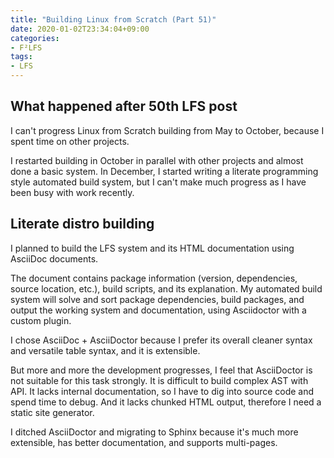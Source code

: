 ```yaml
---
title: "Building Linux from Scratch (Part 51)"
date: 2020-01-02T23:34:04+09:00
categories:
- F²LFS
tags:
- LFS
---
```


## What happened after 50th LFS post

I can't progress Linux from Scratch building from May to October, because I spent time on other projects.

I restarted building in October in parallel with other projects and almost done a basic system. In December, I started writing a literate programming style automated build system, but I can't make much progress as I have been busy with work recently.

## Literate distro building
<!--more-->

I planned to build the LFS system and its HTML documentation using AsciiDoc documents.

The document contains package information (version, dependencies, source location, etc.), build scripts, and its explanation. My automated build system will solve and sort package dependencies, build packages, and output the working system and documentation, using Asciidoctor with a custom plugin.

I chose AsciiDoc + AsciiDoctor because I prefer its overall cleaner syntax and versatile table syntax, and it is extensible.

But more and more the development progresses, I feel that AsciiDoctor is not suitable for this task strongly.
It is difficult to build complex AST with API. It lacks internal documentation, so I have to dig into source code and spend time to debug. And it lacks chunked HTML output, therefore I need a static site generator.

I ditched AsciiDoctor and migrating to Sphinx because it's much more extensible, has better documentation, and supports multi-pages.
